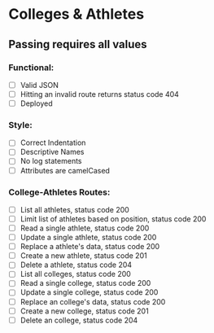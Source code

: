 # Colleges & Athletes

## Passing requires all values

### Functional:

* [ ] Valid JSON
* [ ] Hitting an invalid route returns status code 404
* [ ] Deployed

### Style:

* [ ] Correct Indentation
* [ ] Descriptive Names
* [ ] No log statements
* [ ] Attributes are camelCased

### College-Athletes Routes:

* [ ] List all athletes, status code 200
* [ ] Limit list of athletes based on position, status code 200
* [ ] Read a single athlete, status code 200
* [ ] Update a single athlete, status code 200
* [ ] Replace a athlete's data, status code 200
* [ ] Create a new athlete, status code 201
* [ ] Delete a athlete, status code 204
* [ ] List all colleges, status code 200
* [ ] Read a single college, status code 200
* [ ] Update a single college, status code 200
* [ ] Replace an college's data, status code 200
* [ ] Create a new college, status code 201
* [ ] Delete an college, status code 204
